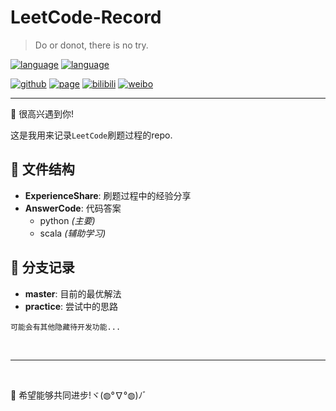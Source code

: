# LeetCode-Record

> Do or donot, there is no try. ​​​

[![language](https://img.shields.io/badge/language-python-blue.svg)]()
[![language](https://img.shields.io/badge/language-scala-yellow.svg)]()

[![github](https://img.shields.io/badge/Github-wj19816-black)](https://github.com/wj19816)
[![page](https://img.shields.io/badge/个人主页-WangZiduan-green)](https://wj19816.github.io/)
[![bilibili](https://img.shields.io/badge/bilibili-王子段-ff69b4)](https://space.bilibili.com/6842399)
[![weibo](https://img.shields.io/badge/微博-阿静想努力成为程序员呀-white)](https://weibo.com/6449405592)

---

:beers: 很高兴遇到你! 

这是我用来记录`LeetCode`刷题过程的repo.

## :file_folder: 文件结构

- **ExperienceShare**: 刷题过程中的经验分享
- **AnswerCode**: 代码答案
  - python *(主要)*
  - scala  *(辅助学习)*

## :evergreen_tree: 分支记录

- **master**: 目前的最优解法
- **practice**: 尝试中的思路


`可能会有其他隐藏待开发功能...`

<br>

---

<br>

:flags: 希望能够共同进步!ヾ(◍°∇°◍)ﾉﾞ
